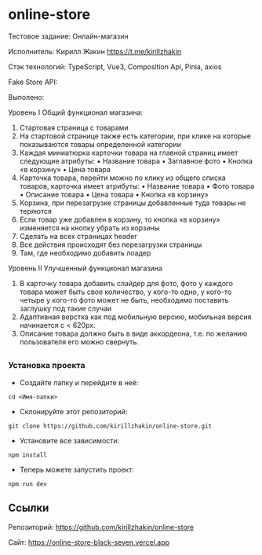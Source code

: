 # online-store

Тестовое задание: Онлайн-магазин

Исполнитель: Кирилл Жакин https://t.me/kirillzhakin

Стэк технологий: TypeScript, Vue3, Composition Api, Pinia, axios

Fake Store API:

Выполено:

Уровень I Общий функционал магазина:

1. Стартовая страница с товарами
2. На стартовой странице также есть категории, при клике на которые показываются товары определенной категории
3. Каждая миниатюрка карточки товара на главной страниц имеет следующие атрибуты:
   • Название товара
   • Заглавное фото
   • Кнопка «в корзину»
   • Цена товара
4. Карточка товара, перейти можно по клику из общего списка товаров, карточка имеет атрибуты:
   • Название товара
   • Фото товара
   • Описание товара
   • Цена товара
   • Кнопка «в корзину»
5. Корзина, при перезагрузке страницы добавленные туда товары не теряются
6. Если товар уже добавлен в корзину, то кнопка «в корзину» изменяется на кнопку убрать из корзины
7. Сделать на всех страницах header
8. Все действия происходят без перезагрузки страницы
9. Там, где необходимо добавить лоадер

Уровень II Улучшенный функционал магазина

1. В карточку товара добавить слайдер для фото, фото у каждого товара может быть свое количество, у кого-то одно, у кого-то четыре у кого-то фото может не быть, необходимо поставить заглушку под такие случаи
2. Адаптивная верстка как под мобильную версию, мобильная версия начинается с < 620px.
3. Описание товара должно быть в виде аккордеона, т.е. по желанию пользователя его можно свернуть.

##

### Установка проекта

- Создайте папку и перейдите в неё:

```
cd <Имя-папки>
```

- Склонируйте этот репозиторий:

```
git clone https://github.com/kirillzhakin/online-store.git
```

- Установите все зависимости:

```
npm install
```

- Теперь можете запустить проект:

```
npm run dev
```

## Ссылки

Репозиторий: https://github.com/kirillzhakin/online-store

Сайт: https://online-store-black-seven.vercel.app
